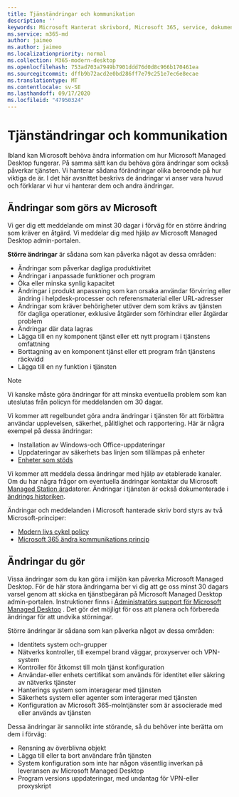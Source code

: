 ```yaml
---
title: Tjänständringar och kommunikation
description: ''
keywords: Microsoft Hanterat skrivbord, Microsoft 365, service, dokumentation
ms.service: m365-md
author: jaimeo
ms.author: jaimeo
ms.localizationpriority: normal
ms.collection: M365-modern-desktop
ms.openlocfilehash: 753ad703a7949b7901ddd76d0d8c966b170461ea
ms.sourcegitcommit: dffb9b72acd2e0bd286ff7e79c251e7ec6e8ecae
ms.translationtype: MT
ms.contentlocale: sv-SE
ms.lasthandoff: 09/17/2020
ms.locfileid: "47950324"
---
```

# <a name="service-changes-and-communication"></a>Tjänständringar och kommunikation

Ibland kan Microsoft behöva ändra information om hur Microsoft Managed Desktop fungerar. På samma sätt kan du behöva göra ändringar som också påverkar tjänsten. Vi hanterar sådana förändringar olika beroende på hur viktiga de är. I det här avsnittet beskrivs de ändringar vi anser vara huvud och förklarar vi hur vi hanterar dem och andra ändringar.



## <a name="changes-made-by-microsoft"></a>Ändringar som görs av Microsoft

Vi ger dig ett meddelande om minst 30 dagar i förväg för en större ändring som kräver en åtgärd. Vi meddelar dig med hjälp av Microsoft Managed Desktop admin-portalen.

**Större ändringar** är sådana som kan påverka något av dessa områden:
- Ändringar som påverkar dagliga produktivitet
- Ändringar i anpassade funktioner och program
- Öka eller minska synlig kapacitet
- Ändringar i produkt anpassning som kan orsaka användar förvirring eller ändring i helpdesk-processer och referensmaterial eller URL-adresser
- Ändringar som kräver behörigheter utöver dem som krävs av tjänsten för dagliga operationer, exklusive åtgärder som förhindrar eller åtgärdar problem
- Ändringar där data lagras
- Lägga till en ny komponent tjänst eller ett nytt program i tjänstens omfattning
- Borttagning av en komponent tjänst eller ett program från tjänstens räckvidd
- Lägga till en ny funktion i tjänsten

> [!NOTE]
> Vi kanske måste göra ändringar för att minska eventuella problem som kan uteslutas från policyn för meddelanden om 30 dagar.

Vi kommer att regelbundet göra andra ändringar i tjänsten för att förbättra användar upplevelsen, säkerhet, pålitlighet och rapportering. Här är några exempel på dessa ändringar:

- Installation av Windows-och Office-uppdateringar
- Uppdateringar av säkerhets bas linjen som tillämpas på enheter
- [Enheter som stöds](device-list.md)

Vi kommer att meddela dessa ändringar med hjälp av etablerade kanaler. Om du har några frågor om eventuella ändringar kontaktar du Microsoft [Managed Station ära](../working-with-managed-desktop/admin-support.md)datorer. Ändringar i tjänsten är också dokumenterade i [ändrings historiken](../change-history-managed-desktop.md).

Ändringar och meddelanden i Microsoft hanterade skriv bord styrs av två Microsoft-principer:
- [Modern livs cykel policy](https://support.microsoft.com/help/30881/modern-lifecycle-policy)
- [Microsoft 365 ändra kommunikations princip](https://docs.microsoft.com/office365/admin/manage/message-center?redirectSourcePath=%252fen-us%252farticle%252fMessage-center-in-Office-365-38FB3333-BFCC-4340-A37B-DEDA509C2093&view=o365-worldwide)

## <a name="changes-you-make"></a>Ändringar du gör

Vissa ändringar som du kan göra i miljön kan påverka Microsoft Managed Desktop. För de här stora ändringarna ber vi dig att ge oss minst 30 dagars varsel genom att skicka en tjänstbegäran på Microsoft Managed Desktop admin-portalen. Instruktioner finns i [Administratörs support för Microsoft Managed Desktop](../working-with-managed-desktop/admin-support.md) . Det gör det möjligt för oss att planera och förbereda ändringar för att undvika störningar.

Större ändringar är sådana som kan påverka något av dessa områden:

- Identitets system och-grupper
- Nätverks kontroller, till exempel brand väggar, proxyserver och VPN-system
- Kontroller för åtkomst till moln tjänst konfiguration
- Användar-eller enhets certifikat som används för identitet eller säkring av nätverks tjänster
- Hanterings system som interagerar med tjänsten
- Säkerhets system eller agenter som interagerar med tjänsten
- Konfiguration av Microsoft 365-molntjänster som är associerade med eller används av tjänsten

Dessa ändringar är sannolikt inte störande, så du behöver inte berätta om dem i förväg:

- Rensning av överblivna objekt
- Lägga till eller ta bort användare från tjänsten
- System konfiguration som inte har någon väsentlig inverkan på leveransen av Microsoft Managed Desktop
- Program versions uppdateringar, med undantag för VPN-eller proxyskript


